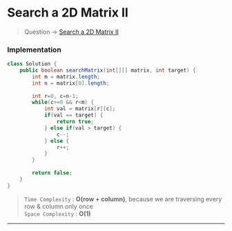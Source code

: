 # Search a 2D Matrix II
> Question -> [Search a 2D Matrix II](https://leetcode.com/problems/search-a-2d-matrix-ii/)    

### Implementation
```java
class Solution {
    public boolean searchMatrix(int[][] matrix, int target) {
        int m = matrix.length;
        int n = matrix[0].length;
        
        int r=0, c=n-1;
        while(c>=0 && r<m) {
            int val = matrix[r][c];
            if(val == target) {
                return true;
            } else if(val > target) {
                c--;
            } else {
                r++;
            }
        }
        
        return false;
    }
}
```
> `Time Complexity` : **O(row + column)**, because we are traversing every row & column only once                   
> `Space Complexity` : **O(1)**
---
